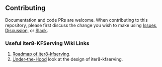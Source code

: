 ## Contributing

Documentation and code PRs are welcome. When contributing to this repository, please first discuss the change you wish to make using [Issues](https://github.com/iter8-tools/iter8-kfserving/issues), [Discussion](https://github.com/iter8-tools/iter8-kfserving/discussions), or [Slack](https://join.slack.com/t/iter8-tools/shared_invite/enQtODU0NTczMTQ5NDU4LTJmNGE1OTBhOWI4NzllZGE0ZjdhM2M3MzJlMjcxYjliMTJlM2YxMzQ4OWQ5NGViYTM2MTU4MWRkZTgxNzZiMzg).

### Useful Iter8-KFServing Wiki Links

1. [Roadmap of iter8-kfserving](https://github.com/iter8-tools/iter8-kfserving/wiki/Roadmap).
2. [Under-the-Hood](https://github.com/iter8-tools/iter8-kfserving/wiki/Under-the-Hood) look at the design of iter8-kfserving.